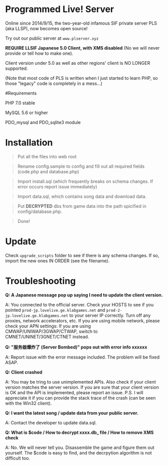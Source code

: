 # Programmed Live! Server

Online since 2014/9/15, the two-year-old infamous SIF private server PLS (aka LLSP), now becomes open source!

Try out our public server at `www.plserver.xyz`

**REQUIRE LLSIF Japanese 5.0 Client, with XMS disabled** (No we will never provide or tell how to make one).

Client version under 5.0 as well as other regions' client is NO LONGER supported.

(Note that most code of PLS is written when I just started to learn PHP, so those "legacy" code is completely in a mess...)

#Requirements

PHP 7.0 stable

MySQL 5.6 or higher

PDO_mysql and PDO_sqlite3 module

# Installation
> Put all the files into web root

> Rename config.sample to config and fill out all required fields (code.php and database.php)

> Import install.sql (which frequently breaks on schema changes. If error occurs report issue immediately)

> Import data.sql, which contains song data and download data.

> Put **DECRYPTED** dbs from game data into the path spicified in config/database.php.

> Done!


# Update
Check `upgrade_scripts` folder to see if there is any schema changes. If so, import the new ones IN ORDER (see the filename).

# Troubleshooting
**Q: A Japanese message pop up saying I need to update the client version.**

A: You connected to the official server. Check your HOSTS to see if you pointed `prod-jp.lovelive.ge.klabgames.net` and `prod-2-jp.lovelive.ge.klabgames.net` to your server IP correctly. Turn off any proxies, network accelerators, etc. If you are using mobile network, please check your APN settings: If you are using CMWAP/UNIWAP/3GWAP/CTWAP, switch to CMNET/UNINET/3GNET/CTNET instead.

**Q: "服务器爆炸了 (Server Bombed)" pops out with error info xxxxxx**

A: Report issue with the error message included. The problem will be fixed ASAP.

**Q: Client crashed**

A: You may be tring to use unimplemented APIs. Also check if your client version matches the server version. If you are sure that your client version is OK and the API is implemented, please report an issue. P.S. I will appreciate it if you can provide the stack trace of the crash (can be seen with the Win32 client).

**Q: I want the latest song / update data from your public server.**

A: Contact the developer to update data.sql.

**Q: What is $code / How to decrypt xxxx.db_ file / How to remove XMS check**

A: No. We will never tell you. Disassemble the game and figure them out yourself. The $code is easy to find, and the decrpytion algorithm is not difficult too.


